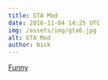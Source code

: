 ```yaml
---
title: GTA Mod
date: 2016-11-04 14:25 UTC
img: /assets/img/gta6.jpg
alt: GTA Mod
author: Nick
---
```




[Funny](https://www.youtube.com/watch?v=--MeKE_OUNU&feature=youtu.be)